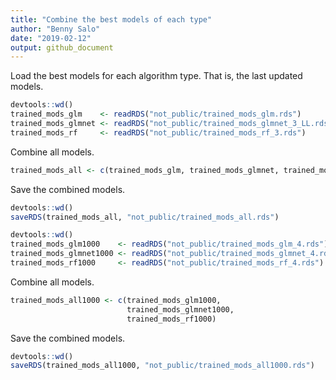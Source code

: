 ```yaml
---
title: "Combine the best models of each type"
author: "Benny Salo"
date: "2019-02-12"
output: github_document
---
```


Load the best models for each algorithm type. That is, the last updated models.


```r
devtools::wd()
trained_mods_glm    <- readRDS("not_public/trained_mods_glm.rds")
trained_mods_glmnet <- readRDS("not_public/trained_mods_glmnet_3_LL.rds")
trained_mods_rf     <- readRDS("not_public/trained_mods_rf_3.rds")
```

Combine all models.


```r
trained_mods_all <- c(trained_mods_glm, trained_mods_glmnet, trained_mods_rf)
```

Save the combined models.

```r
devtools::wd()
saveRDS(trained_mods_all, "not_public/trained_mods_all.rds")
```



```r
devtools::wd()
trained_mods_glm1000    <- readRDS("not_public/trained_mods_glm_4.rds")
trained_mods_glmnet1000 <- readRDS("not_public/trained_mods_glmnet_4.rds")
trained_mods_rf1000     <- readRDS("not_public/trained_mods_rf_4.rds")
```

Combine all models.


```r
trained_mods_all1000 <- c(trained_mods_glm1000, 
                          trained_mods_glmnet1000, 
                          trained_mods_rf1000)
```

Save the combined models.

```r
devtools::wd()
saveRDS(trained_mods_all1000, "not_public/trained_mods_all1000.rds")
```
